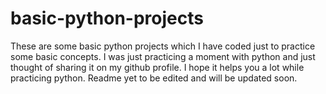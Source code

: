 # basic-python-projects
These are some basic python projects which I have coded just to practice some basic concepts.
I was just practicing a moment with python and just thought of sharing it on my github profile. I hope it helps you a lot while practicing python.
Readme yet to be edited and will be updated soon.
